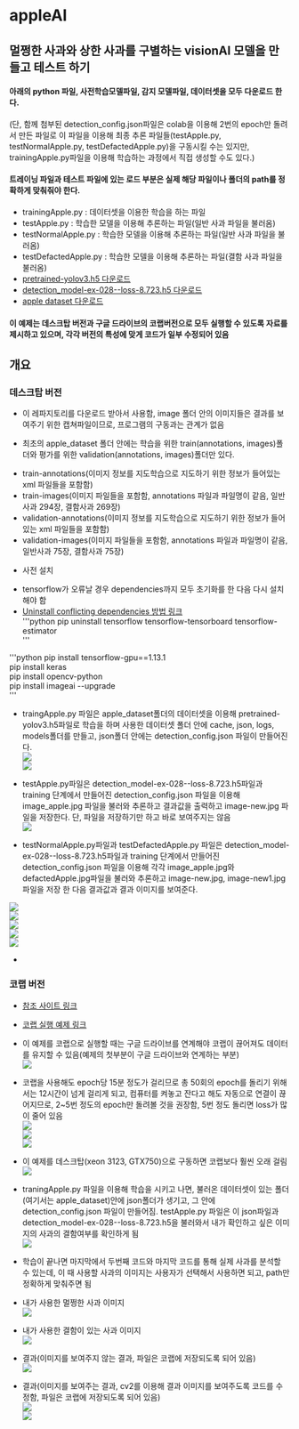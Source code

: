 # appleAI

## 멀쩡한 사과와 상한 사과를 구별하는 visionAI 모델을 만들고 테스트 하기  

#### 아래의 python 파일, 사전학습모델파일, 감지 모델파일, 데이터셋을 모두 다운로드 한다.  
(단, 함께 첨부된 detection_config.json파일은 colab을 이용해 2번의 epoch만 돌려서 만든 파일로 이 파일을 이용해 최종 추론 파일들(testApple.py, testNormalApple.py, testDefactedApple.py)을 구동시킬 수는 있지만, trainingApple.py파일을 이용해 학습하는 과정에서 직접 생성할 수도 있다.)  

#### 트레이닝 파일과 테스트 파일에 있는 로드 부분은 실제 해당 파일이나 폴더의 path를 정확하게 맞춰줘야 한다.  
- trainingApple.py : 데이터셋을 이용한 학습을 하는 파일  
- testApple.py : 학습한 모델을 이용해 추론하는 파일(일반 사과 파일을 불러옴)   
- testNormalApple.py : 학습한 모델을 이용해 추론하는 파일(일반 사과 파일을 불러옴)  
- testDefactedApple.py : 학습한 모델을 이용해 추론하는 파일(결함 사과 파일을 불러옴)  
- [pretrained-yolov3.h5 다운로드](https://drive.google.com/file/d/1G7WNC9is3J-qcp16lNap4PzT_bubdadp/view?usp=sharing)  
- [detection_model-ex-028--loss-8.723.h5 다운로드](https://drive.google.com/file/d/1rDqf4I94dVMcUnlZVytutMAd1SfPrkH5/view?usp=sharing)  
- [apple dataset 다운로드](https://drive.google.com/file/d/1eNgPrxJxu_s-79OIVgSgv_VifQ9YZeEd/view?usp=sharing)  

#### 이 예제는 데스크탑 버전과 구글 드라이브의 코랩버전으로 모두 실행할 수 있도록 자료를 제시하고 있으며, 각각 버전의 특성에 맞게 코드가 일부 수정되어 있음  

## 개요
### 데스크탑 버전  
* 이 레파지토리를 다운로드 받아서 사용함, image 폴더 안의 이미지들은 결과를 보여주기 위한 캡쳐파일이므로, 프로그램의 구동과는 관계가 없음  

* 최초의 apple_dataset 폴더 안에는 학습을 위한 train(annotations, images)폴더와 평가를 위한 validation(annotations, images)폴더만 있다.  
 - train-annotations(이미지 정보를 지도학습으로 지도하기 위한 정보가 들어있는 xml 파일들을 포함함)  
 - train-images(이미지 파일들을 포함함, annotations 파일과 파일명이 같음, 일반사과 294장, 결함사과 269장)  
 - validation-annotations(이미지 정보를 지도학습으로 지도하기 위한 정보가 들어있는 xml 파일들을 포함함)  
 - validation-images(이미지 파일들을 포함함, annotations 파일과 파일명이 같음, 일반사과 75장, 결함사과 75장)  

* 사전 설치  
- tensorflow가 오류날 경우 dependencies까지 모두 초기화를 한 다음 다시 설치해야 함  
- [Uninstall conflicting dependencies 방법 링크](https://stackoverflow.com/questions/58547571/tensorflow-dependencies-tensorflow-1-15-0-has-requirement-tensorboard1-16-0)  
'''python
pip uninstall tensorflow tensorflow-tensorboard tensorflow-estimator  
'''

'''python
pip install tensorflow-gpu==1.13.1  
pip install keras  
pip install opencv-python  
pip install imageai --upgrade  
'''

* traingApple.py 파일은 apple_dataset폴더의 데이터셋을 이용해 pretrained-yolov3.h5파일로 학습을 하며 사용한 데이터셋 폴더 안에 cache, json, logs, models폴더를 만들고, json폴더 안에는 detection_config.json 파일이 만들어진다.  
![](https://github.com/mtinet/appleAI/blob/master/images/folder1.png?raw=true)  
![](https://github.com/mtinet/appleAI/blob/master/images/folder2.png?raw=true)  

* testApple.py파일은 detection_model-ex-028--loss-8.723.h5파일과 training 단계에서 만들어진 detection_config.json 파일을 이용해 image_apple.jpg 파일을 불러와 추론하고 결과값을 출력하고 image-new.jpg 파일을 저장한다. 단, 파일을 저장하기만 하고 바로 보여주지는 않음  
![](https://github.com/mtinet/appleAI/blob/master/images/resultDesktop.png?raw=true)  

* testNormalApple.py파일과 testDefactedApple.py 파일은 detection_model-ex-028--loss-8.723.h5파일과 training 단계에서 만들어진 detection_config.json 파일을 이용해 각각 image_apple.jpg와 defactedApple.jpg파일을 불러와 추론하고 image-new.jpg, image-new1.jpg 파일을 저장 한 다음 결과값과 결과 이미지를 보여준다.  

![](https://github.com/mtinet/appleAI/blob/master/images/resultDesktop1.png?raw=true)  
![](https://github.com/mtinet/appleAI/blob/master/images/resultDesktop2.png?raw=true)  
![](https://github.com/mtinet/appleAI/blob/master/images/resultDesktop3.png?raw=true)  
![](https://github.com/mtinet/appleAI/blob/master/images/resultDesktop4.png?raw=true)  
![](https://github.com/mtinet/appleAI/blob/master/images/resultDesktop5.png?raw=true)  

* 



### 코랩 버전  
* [참조 사이트 링크](https://medium.com/deepquestai/ai-in-agriculture-detecting-defects-in-apples-b246799b329c)  

* [코랩 실행 예제 링크](https://colab.research.google.com/drive/1vfISFuOlMtpS06XdkuUFr81w5EtCBfoO)  

* 이 예제를 코랩으로 실행할 때는 구글 드라이브를 연계해야 코랩이 끊어져도 데이터를 유지할 수 있음(예제의 첫부분이 구글 드라이브와 연계하는 부분)  
![](https://github.com/mtinet/appleAI/blob/master/images/connectGDrive.png?raw=true)  

* 코랩을 사용해도 epoch당 15분 정도가 걸리므로 총 50회의 epoch를 돌리기 위해서는 12시간이 넘게 걸리게 되고, 컴퓨터를 켜놓고 잔다고 해도 자동으로 연결이 끊어지므로, 2~5번 정도의 epoch만 돌려볼 것을 권장함, 5번 정도 돌리면 loss가 많이 줄어 있음   
![](https://github.com/mtinet/appleAI/blob/master/images/colab1.png?raw=true)  
![](https://github.com/mtinet/appleAI/blob/master/images/colab2.png?raw=true)  
![](https://github.com/mtinet/appleAI/blob/master/images/colab3.png?raw=true)  

* 이 예제를 데스크탑(xeon 3123, GTX750)으로 구동하면 코랩보다 훨씬 오래 걸림  
![](https://github.com/mtinet/appleAI/blob/master/images/desktop.png?raw=true)  

* traningApple.py 파일을 이용해 학습을 시키고 나면, 불러온 데이터셋이 있는 폴더(여기서는 apple_dataset)안에 json폴더가 생기고, 그 안에 detection_config.json 파일이 만들어짐. testApple.py 파일은 이 json파일과 detection_model-ex-028--loss-8.723.h5을 불러와서 내가 확인하고 싶은 이미지의 사과의 결함여부를 확인하게 됨  
![](https://github.com/mtinet/appleAI/blob/master/images/json.png?raw=true)  

* 학습이 끝나면 마지막에서 두번째 코드와 마지막 코드를 통해 실제 사과를 분석할 수 있는데, 이 때 사용할 사과의 이미지는 사용자가 선택해서 사용하면 되고, path만 정확하게 맞춰주면 됨  

* 내가 사용한 멀쩡한 사과 이미지  
![](https://github.com/mtinet/appleAI/blob/master/images/image_apple.jpg?raw=true)  

* 내가 사용한 결함이 있는 사과 이미지  
![](https://github.com/mtinet/appleAI/blob/master/images/defactedApple.jpg?raw=true)  

* 결과(이미지를 보여주지 않는 결과, 파일은 코랩에 저장되도록 되어 있음)  
![](https://github.com/mtinet/appleAI/blob/master/images/result.png?raw=true)  

* 결과(이미지를 보여주는 결과, cv2를 이용해 결과 이미지를 보여주도록 코드를 수정함, 파일은 코랩에 저장되도록 되어 있음)  
![](https://github.com/mtinet/appleAI/blob/master/images/result1.png?raw=true)  
![](https://github.com/mtinet/appleAI/blob/master/images/result2.png?raw=true)  


